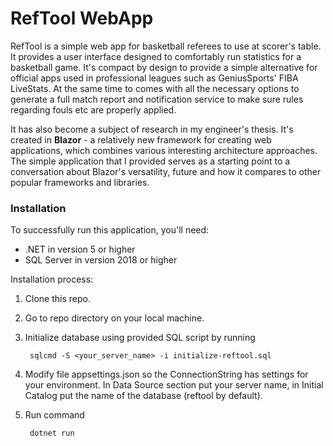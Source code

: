 # RefTool WebApp

RefTool is a simple web app for basketball referees to use at scorer's table. It provides a user interface designed to comfortably run statistics for a basketball game. It's compact by design to provide a simple alternative for official apps used in professional leagues such as GeniusSports' FIBA LiveStats. At the same time to comes with all the necessary options to generate a full match report and notification service to make sure rules regarding fouls etc are properly applied.

It has also become a subject of research in my engineer's thesis. It's created in **Blazor** - a relatively new framework for creating web applications, which combines various interesting architecture approaches. The simple application that I provided serves as a starting point to a conversation about Blazor's versatility, future and how it compares to other popular frameworks and libraries.

### Installation

To successfully run this application, you'll need:
- .NET in version 5 or higher
- SQL Server in version 2018 or higher

Installation process:
1. Clone this repo.
2. Go to repo directory on your local machine.
3. Initialize database using provided SQL script by running

		sqlcmd -S <your_server_name> -i initialize-reftool.sql
4. Modify file appsettings.json so the ConnectionString has settings for your environment. In Data Source section put your server name, in Initial Catalog put the name of the database (reftool by default).
5. Run command

		dotnet run
